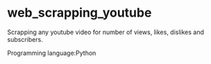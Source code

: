 # web_scrapping_youtube
Scrapping any youtube video for number of views, likes, dislikes and subscribers.

Programming language:Python

